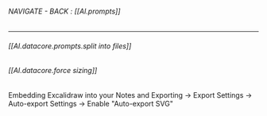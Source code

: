 
###### NAVIGATE - BACK : [[AI.prompts]]
----

###### [[AI.datacore.prompts.split into files]]

###### [[AI.datacore.force sizing]]



Embedding Excalidraw into your Notes and Exporting -> Export Settings -> Auto-export Settings -> Enable "Auto-export SVG"